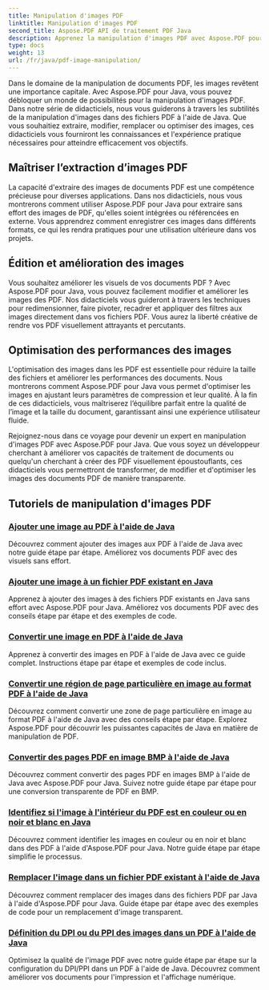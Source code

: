 ```yaml
---
title: Manipulation d'images PDF
linktitle: Manipulation d'images PDF
second_title: Aspose.PDF API de traitement PDF Java
description: Apprenez la manipulation d'images PDF avec Aspose.PDF pour Java. Transformez, modifiez et optimisez les images de vos documents PDF sans effort.
type: docs
weight: 13
url: /fr/java/pdf-image-manipulation/
---
```


Dans le domaine de la manipulation de documents PDF, les images revêtent une importance capitale. Avec Aspose.PDF pour Java, vous pouvez débloquer un monde de possibilités pour la manipulation d'images PDF. Dans notre série de didacticiels, nous vous guiderons à travers les subtilités de la manipulation d'images dans des fichiers PDF à l'aide de Java. Que vous souhaitiez extraire, modifier, remplacer ou optimiser des images, ces didacticiels vous fourniront les connaissances et l'expérience pratique nécessaires pour atteindre efficacement vos objectifs.

## Maîtriser l’extraction d’images PDF

La capacité d'extraire des images de documents PDF est une compétence précieuse pour diverses applications. Dans nos didacticiels, nous vous montrerons comment utiliser Aspose.PDF pour Java pour extraire sans effort des images de PDF, qu'elles soient intégrées ou référencées en externe. Vous apprendrez comment enregistrer ces images dans différents formats, ce qui les rendra pratiques pour une utilisation ultérieure dans vos projets.

## Édition et amélioration des images

Vous souhaitez améliorer les visuels de vos documents PDF ? Avec Aspose.PDF pour Java, vous pouvez facilement modifier et améliorer les images des PDF. Nos didacticiels vous guideront à travers les techniques pour redimensionner, faire pivoter, recadrer et appliquer des filtres aux images directement dans vos fichiers PDF. Vous aurez la liberté créative de rendre vos PDF visuellement attrayants et percutants.

## Optimisation des performances des images

L'optimisation des images dans les PDF est essentielle pour réduire la taille des fichiers et améliorer les performances des documents. Nous montrerons comment Aspose.PDF pour Java vous permet d'optimiser les images en ajustant leurs paramètres de compression et leur qualité. À la fin de ces didacticiels, vous maîtriserez l’équilibre parfait entre la qualité de l’image et la taille du document, garantissant ainsi une expérience utilisateur fluide.

Rejoignez-nous dans ce voyage pour devenir un expert en manipulation d'images PDF avec Aspose.PDF pour Java. Que vous soyez un développeur cherchant à améliorer vos capacités de traitement de documents ou quelqu'un cherchant à créer des PDF visuellement époustouflants, ces didacticiels vous permettront de transformer, de modifier et d'optimiser les images des documents PDF de manière transparente.

## Tutoriels de manipulation d'images PDF
### [Ajouter une image au PDF à l'aide de Java](./add-image-to-pdf-using-java/)
Découvrez comment ajouter des images aux PDF à l'aide de Java avec notre guide étape par étape. Améliorez vos documents PDF avec des visuels sans effort.
### [Ajouter une image à un fichier PDF existant en Java](./add-image-to-an-existing-pdf-file-in-java/)
Apprenez à ajouter des images à des fichiers PDF existants en Java sans effort avec Aspose.PDF pour Java. Améliorez vos documents PDF avec des conseils étape par étape et des exemples de code.
### [Convertir une image en PDF à l'aide de Java](./convert-an-image-to-pdf-using-java/)
Apprenez à convertir des images en PDF à l'aide de Java avec ce guide complet. Instructions étape par étape et exemples de code inclus.
### [Convertir une région de page particulière en image au format PDF à l'aide de Java](./convert-particular-page-region-to-image-in-pdf-using-java/)
Découvrez comment convertir une zone de page particulière en image au format PDF à l'aide de Java avec des conseils étape par étape. Explorez Aspose.PDF pour découvrir les puissantes capacités de Java en matière de manipulation de PDF.
### [Convertir des pages PDF en image BMP à l'aide de Java](./convert-pdf-pages-to-bmp-image-using-java/)
Découvrez comment convertir des pages PDF en images BMP à l'aide de Java avec Aspose.PDF pour Java. Suivez notre guide étape par étape pour une conversion transparente de PDF en BMP.
### [Identifiez si l'image à l'intérieur du PDF est en couleur ou en noir et blanc en Java](./identify-if-image-inside-pdf-is-colored-or-black-and-white-in-java/)
Découvrez comment identifier les images en couleur ou en noir et blanc dans des PDF à l'aide d'Aspose.PDF pour Java. Notre guide étape par étape simplifie le processus.
### [Remplacer l'image dans un fichier PDF existant à l'aide de Java](./replace-image-in-existing-pdf-file-using-java/)
Découvrez comment remplacer des images dans des fichiers PDF par Java à l'aide d'Aspose.PDF pour Java. Guide étape par étape avec des exemples de code pour un remplacement d'image transparent.
### [Définition du DPI ou du PPI des images dans un PDF à l'aide de Java](./setting-dpi-or-ppi-of-images-in-pdf-using-java/)
Optimisez la qualité de l'image PDF avec notre guide étape par étape sur la configuration du DPI/PPI dans un PDF à l'aide de Java. Découvrez comment améliorer vos documents pour l'impression et l'affichage numérique.